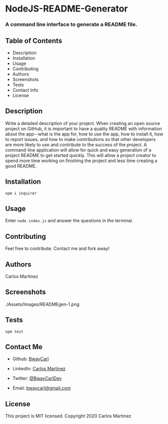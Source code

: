 # NodeJS-README-Generator
### A command line interface to generate a README file.
## Table of Contents
- Description
- Installation
- Usage
- Contributing
- Authors
- Screenshots
- Tests
- Contact Info
- License
## Description 
 Write a detailed description of your project. When creating an open source project on GitHub, it is important to have a quality README with information about the app--what is the app for, how to use the app, how to install it, how to report issues, and how to make contributions so that other developers are more likely to use and contribute to the success of the project. A command-line application will allow for quick and easy generation of a project README to get started quickly. This will allow a project creator to spend more time working on finishing the project and less time creating a good README.
## Installation 
 ```npm i inquirer```
## Usage 
 Enter ```node index.js``` and answer the questions in the terminal.
## Contributing 
  Feel free to contribute. Contact me and fork away!
## Authors 
 Carlos Martinez
## Screenshots 
 ./Assets/Images/READMEgen-1.png
## Tests 
 ```npm test```
## Contact Me 
        
 - Github: [BwayCarl](https://github.com/BwayCarl)
        
 - LinkedIn: [Carlos Martinez](https://www.linkedin.com/in/carlos-martinez-8702b146/) 
        
 - Twitter: [@BwayCarlDev](https://twitter.com/BwayDev) 
        
 - Email: [bwaycarl@gmail.com](bwaycarl@gmail.com)
## License 
 This project is MIT licensed. 
 Copyright 2020 Carlos Martinez
